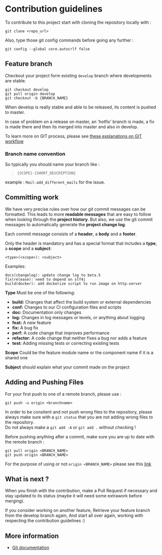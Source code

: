 # Contribution guidelines

To contribute to this project start with cloning the repository locally with : 

    git clone <repo_url>

Also, type those git config commands before going any further : 

    git config --global core.autocrlf false
     

## Feature branch

 Checkout your project form existing `develop` branch where developments are stable.

	git checkout develop
	git pull origin develop
    git checkout -b {BRANCH_NAME}
    
When develop is really stable and able to be released, its content is pushed to master.

In case of problem on a release on master, an 'hotfix' branch is made, a fix is made there and then its merged into master and also in develop.

To learn more on GIT process, please see [these explanations on GIT workflow](http://nvie.com/posts/a-successful-git-branching-model/)
	
                
### Branch name convention

So typically you should name your branch like :

> `{SCOPE}-{SHORT_DESCRIPTION}`

example : `Mail-add_different_mails` for the issue. 


## Committing work

We have very precise rules over how our git commit messages can be formatted. 
This leads to more **readable messages** that are easy to follow when looking through 
the **project history**. But also, we use the git commit messages to automatically generate the **project change log**.


Each commit message consists of a **header**, a **body** and a **footer**.

Only the header is mandatory and has a special format that includes a **type**, a **scope** and a **subject**:
    
    <type>(<scope>): <subject>
    
Examples:

    docs(changelog): update change log to beta.5
    fix(release): need to depend on slf4j
    build(docker): add dockerize script to run image on http-server

**Type** Must be one of the following:

- **build:** Changes that affect the build system or external dependencies 
- **conf:** Changes to our CI configuration files and scripts
- **doc:** Documentation only changes
- **log:** Changes in log messages or levels, or anything about logging 
- **feat:** A new feature
- **fix:** A bug fix
- **perf:** A code change that improves performance
- **refactor:** A code change that neither fixes a bug nor adds a feature
- **test:** Adding missing tests or correcting existing tests

**Scope** Could be the feature module name or the component name if it is a shared one

**Subject** should explain what your commit made on the project


## Adding and Pushing Files
	
For your first push to one of a remote branch, please use :

    git push -u origin <branchname>
    
In order to be consitent and not push wrong files to the repository, please always make sure with a `git status`
that you are not adding wrong files to the repository.  
Do not always make a `git add -A` or `git add .` without checking ! 

Before pushing anything after a commit, make sure you are up to date with the remote branch :
 
    git pull origin <BRANCH_NAME>
    git push origin <BRANCH_NAME>
    
For the purpose of using or not `origin <BRANCH_NAME>` please see this [link](https://stackoverflow.com/questions/19312622/git-push-vs-git-push-origin-branchname)    


## What is next ?

When you finish with the contribution, make a Pull Request if necessary and stay updated to its status (maybe it will need some extrawork before merging).

If you consider working on another feature,
Retrieve your feature branch from the develop branch again,
And start all over again, working with respecting the contribution guidelines :)


## More information

- [Git documentation](https://git-scm.com/documentation)

